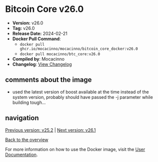 # Bitcoin Core v26.0

- **Version:** v26.0
- **Tag:** v26.0
- **Release Date:** 2024-02-21
- **Docker Pull Command**:
  - `docker pull ghcr.io/mocacinno/mocacinno/bitcoin_core_docker:v26.0`
  - `docker pull mocacinno/btc_core:v26.0`
- **Compiled by**: Mocacinno
- **Changelog**: [View Changelog](https://github.com/bitcoin/bitcoin/blob/v26.0/doc/release-notes.md)

## comments about the image

- used the latest version of boost available at the time instead of the system version, probably should have passed the -j parameter while building tough...

## navigation

[Previous version: v25.2](./v25.2.md) | [Next version: v26.1](./v26.1.md)

[Back to the overview](./Readme.md)

For more information on how to use the Docker image, visit the [User Documentation](../userdocs/Readme.md).

<!-- Google tag (gtag.js) -->
<script async src="https://www.googletagmanager.com/gtag/js?id=G-BPC6NC6FF9"></script>
<script>
  window.dataLayer = window.dataLayer || [];
  function gtag(){dataLayer.push(arguments);}
  gtag('js', new Date());

  gtag('config', 'G-BPC6NC6FF9');
</script>
